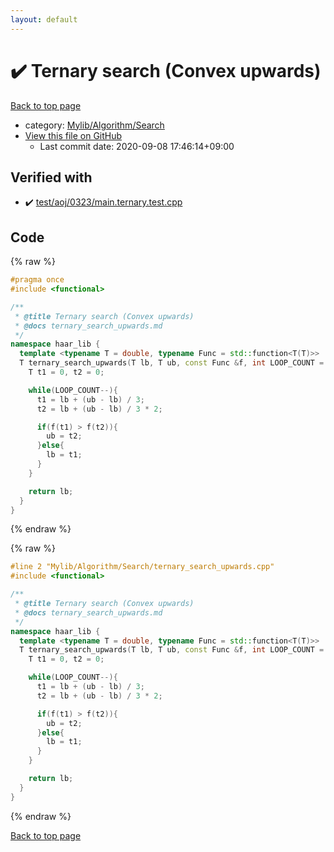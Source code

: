 ```yaml
---
layout: default
---
```


<!-- mathjax config similar to math.stackexchange -->
<script type="text/javascript" async
  src="https://cdnjs.cloudflare.com/ajax/libs/mathjax/2.7.5/MathJax.js?config=TeX-MML-AM_CHTML">
</script>
<script type="text/x-mathjax-config">
  MathJax.Hub.Config({
    TeX: { equationNumbers: { autoNumber: "AMS" }},
    tex2jax: {
      inlineMath: [ ['$','$'] ],
      processEscapes: true
    },
    "HTML-CSS": { matchFontHeight: false },
    displayAlign: "left",
    displayIndent: "2em"
  });
</script>

<script type="text/javascript" src="https://cdnjs.cloudflare.com/ajax/libs/jquery/3.4.1/jquery.min.js"></script>
<script src="https://cdn.jsdelivr.net/npm/jquery-balloon-js@1.1.2/jquery.balloon.min.js" integrity="sha256-ZEYs9VrgAeNuPvs15E39OsyOJaIkXEEt10fzxJ20+2I=" crossorigin="anonymous"></script>
<script type="text/javascript" src="../../../../assets/js/copy-button.js"></script>
<link rel="stylesheet" href="../../../../assets/css/copy-button.css" />


# :heavy_check_mark: Ternary search (Convex upwards)

<a href="../../../../index.html">Back to top page</a>

* category: <a href="../../../../index.html#a7582795d3062b8fdf2ece0fd4f2d90d">Mylib/Algorithm/Search</a>
* <a href="{{ site.github.repository_url }}/blob/master/Mylib/Algorithm/Search/ternary_search_upwards.cpp">View this file on GitHub</a>
    - Last commit date: 2020-09-08 17:46:14+09:00




## Verified with

* :heavy_check_mark: <a href="../../../../verify/test/aoj/0323/main.ternary.test.cpp.html">test/aoj/0323/main.ternary.test.cpp</a>


## Code

<a id="unbundled"></a>
{% raw %}
```cpp
#pragma once
#include <functional>

/**
 * @title Ternary search (Convex upwards)
 * @docs ternary_search_upwards.md
 */
namespace haar_lib {
  template <typename T = double, typename Func = std::function<T(T)>>
  T ternary_search_upwards(T lb, T ub, const Func &f, int LOOP_COUNT = 100){
    T t1 = 0, t2 = 0;

    while(LOOP_COUNT--){
      t1 = lb + (ub - lb) / 3;
      t2 = lb + (ub - lb) / 3 * 2;

      if(f(t1) > f(t2)){
        ub = t2;
      }else{
        lb = t1;
      }
    }

    return lb;
  }
}

```
{% endraw %}

<a id="bundled"></a>
{% raw %}
```cpp
#line 2 "Mylib/Algorithm/Search/ternary_search_upwards.cpp"
#include <functional>

/**
 * @title Ternary search (Convex upwards)
 * @docs ternary_search_upwards.md
 */
namespace haar_lib {
  template <typename T = double, typename Func = std::function<T(T)>>
  T ternary_search_upwards(T lb, T ub, const Func &f, int LOOP_COUNT = 100){
    T t1 = 0, t2 = 0;

    while(LOOP_COUNT--){
      t1 = lb + (ub - lb) / 3;
      t2 = lb + (ub - lb) / 3 * 2;

      if(f(t1) > f(t2)){
        ub = t2;
      }else{
        lb = t1;
      }
    }

    return lb;
  }
}

```
{% endraw %}

<a href="../../../../index.html">Back to top page</a>

